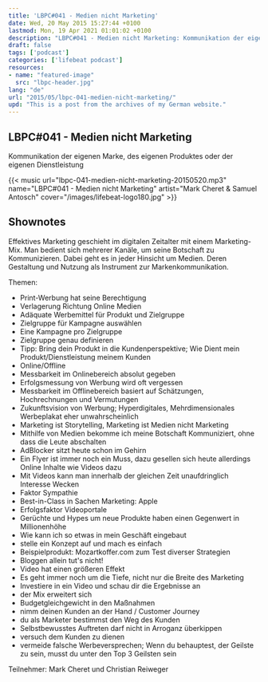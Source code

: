 ```yaml
---
title: 'LBPC#041 - Medien nicht Marketing'
date: Wed, 20 May 2015 15:27:44 +0100
lastmod: Mon, 19 Apr 2021 01:01:02 +0100
description: "LBPC#041 - Medien nicht Marketing: Kommunikation der eigenen Marke, des eigenen Produktes oder der eigenen Dienstleistung."
draft: false
tags: ['podcast']
categories: ['lifebeat podcast']
resources:
- name: "featured-image"
  src: "lbpc-header.jpg"
lang: "de"
url: "2015/05/lbpc-041-medien-nicht-marketing/"
upd: "This is a post from the archives of my German website."
---
```


## LBPC#041 - Medien nicht Marketing

Kommunikation der eigenen Marke, des eigenen Produktes oder der eigenen Dienstleistung

{{< music url="lbpc-041-medien-nicht-marketing-20150520.mp3" name="LBPC#041 - Medien nicht Marketing" artist="Mark Cheret & Samuel Antosch" cover="/images/lifebeat-logo180.jpg" >}}

## Shownotes

Effektives Marketing geschieht im digitalen Zeitalter mit einem Marketing-Mix. Man bedient sich mehrerer Kanäle, um seine Botschaft zu Kommunizieren. Dabei geht es in jeder Hinsicht um Medien. Deren Gestaltung und Nutzung als Instrument zur Markenkommunikation.

Themen:

- Print-Werbung hat seine Berechtigung
- Verlagerung Richtung Online Medien
- Adäquate Werbemittel für Produkt und Zielgruppe
- Zielgruppe für Kampagne auswählen
- Eine Kampagne pro Zielgruppe
- Zielgruppe genau definieren
- Tipp: Bring dein Produkt in die Kundenperspektive; Wie Dient mein Produkt/Dienstleistung meinem Kunden
- Online/Offline
- Messbarkeit im Onlinebereich absolut gegeben
- Erfolgsmessung von Werbung wird oft vergessen
- Messbarkeit im Offlinebereich basiert auf Schätzungen, Hochrechnungen und Vermutungen
- Zukunftsvision von Werbung; Hyperdigitales, Mehrdimensionales Werbeplakat eher unwahrscheinlich
- Marketing ist Storytelling, Marketing ist Medien nicht Marketing
- Mithilfe von Medien bekomme ich meine Botschaft Kommuniziert, ohne dass die Leute abschalten
- AdBlocker sitzt heute schon im Gehirn
- Ein Flyer ist immer noch ein Muss, dazu gesellen sich heute allerdings Online Inhalte wie Videos dazu
- Mit Videos kann man innerhalb der gleichen Zeit unaufdringlich Interesse Wecken
- Faktor Sympathie
- Best-in-Class in Sachen Marketing: Apple
- Erfolgsfaktor Videoportale
- Gerüchte und Hypes um neue Produkte haben einen Gegenwert in Millionenhöhe
- Wie kann ich so etwas in mein Geschäft eingebaut
- stelle ein Konzept auf und mach es einfach
- Beispielprodukt: Mozartkoffer.com zum Test diverser Strategien
- Bloggen allein tut's nicht!
- Video hat einen größeren Effekt
- Es geht immer noch um die Tiefe, nicht nur die Breite des Marketing
- Investiere in ein Video und schau dir die Ergebnisse an
- der Mix erweitert sich
- Budgetgleichgewicht in den Maßnahmen
- nimm deinen Kunden an der Hand / Customer Journey
- du als Marketer bestimmst den Weg des Kunden
- Selbstbewusstes Auftreten darf nicht in Arroganz überkippen
- versuch dem Kunden zu dienen
- vermeide falsche Werbeversprechen; Wenn du behauptest, der Geilste zu sein, musst du unter den Top 3 Geilsten sein

Teilnehmer:
Mark Cheret und Christian Reiweger
